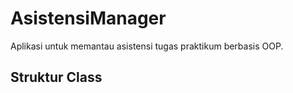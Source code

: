 # AsistensiManager

Aplikasi untuk memantau asistensi tugas praktikum berbasis OOP.

## Struktur Class
